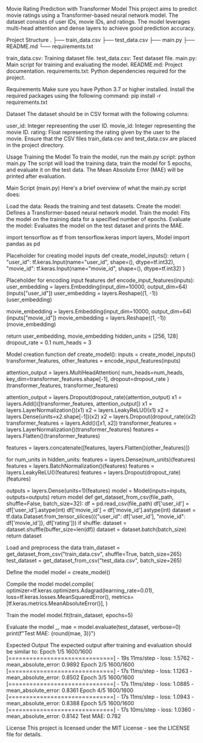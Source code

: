 Movie Rating Prediction with Transformer Model This project aims to predict movie ratings using a Transformer-based neural network model. The dataset consists of user IDs, movie IDs, and ratings. The model leverages multi-head attention and dense layers to achieve good prediction accuracy.

Project Structure . ├── train_data.csv ├── test_data.csv ├── main.py ├── README.md └── requirements.txt

train_data.csv: Training dataset file. test_data.csv: Test dataset file. main.py: Main script for training and evaluating the model. README.md: Project documentation. requirements.txt: Python dependencies required for the project.

Requirements Make sure you have Python 3.7 or higher installed. Install the required packages using the following command: pip install -r requirements.txt

Dataset The dataset should be in CSV format with the following columns:

user_id: Integer representing the user ID. movie_id: Integer representing the movie ID. rating: Float representing the rating given by the user to the movie. Ensure that the CSV files train_data.csv and test_data.csv are placed in the project directory.

Usage Training the Model To train the model, run the main.py script: python main.py The script will load the training data, train the model for 5 epochs, and evaluate it on the test data. The Mean Absolute Error (MAE) will be printed after evaluation.

Main Script (main.py) Here's a brief overview of what the main.py script does:

Load the data: Reads the training and test datasets. Create the model: Defines a Transformer-based neural network model. Train the model: Fits the model on the training data for a specified number of epochs. Evaluate the model: Evaluates the model on the test dataset and prints the MAE.

import tensorflow as tf from tensorflow.keras import layers, Model import pandas as pd

Placeholder for creating model inputs
def create_model_inputs(): return { "user_id": tf.keras.Input(name="user_id", shape=(), dtype=tf.int32), "movie_id": tf.keras.Input(name="movie_id", shape=(), dtype=tf.int32) }

Placeholder for encoding input features
def encode_input_features(inputs): user_embedding = layers.Embedding(input_dim=10000, output_dim=64)(inputs["user_id"]) user_embedding = layers.Reshape((1, -1))(user_embedding)

movie_embedding = layers.Embedding(input_dim=10000, output_dim=64)(inputs["movie_id"])
movie_embedding = layers.Reshape((1, -1))(movie_embedding)

return user_embedding, movie_embedding
hidden_units = [256, 128] dropout_rate = 0.1 num_heads = 3

Model creation function
def create_model(): inputs = create_model_inputs() transformer_features, other_features = encode_input_features(inputs)

attention_output = layers.MultiHeadAttention(
    num_heads=num_heads, key_dim=transformer_features.shape[-1], dropout=dropout_rate
)(transformer_features, transformer_features)

attention_output = layers.Dropout(dropout_rate)(attention_output)
x1 = layers.Add()([transformer_features, attention_output])
x1 = layers.LayerNormalization()(x1)
x2 = layers.LeakyReLU()(x1)
x2 = layers.Dense(units=x2.shape[-1])(x2)
x2 = layers.Dropout(dropout_rate)(x2)
transformer_features = layers.Add()([x1, x2])
transformer_features = layers.LayerNormalization()(transformer_features)
features = layers.Flatten()(transformer_features)

features = layers.concatenate([features, layers.Flatten()(other_features)])

for num_units in hidden_units:
    features = layers.Dense(num_units)(features)
    features = layers.BatchNormalization()(features)
    features = layers.LeakyReLU()(features)
    features = layers.Dropout(dropout_rate)(features)

outputs = layers.Dense(units=1)(features)
model = Model(inputs=inputs, outputs=outputs)
return model
def get_dataset_from_csv(file_path, shuffle=False, batch_size=32): df = pd.read_csv(file_path) df['user_id'] = df['user_id'].astype(int) df['movie_id'] = df['movie_id'].astype(int) dataset = tf.data.Dataset.from_tensor_slices(({"user_id": df['user_id'], "movie_id": df['movie_id']}, df['rating'])) if shuffle: dataset = dataset.shuffle(buffer_size=len(df)) dataset = dataset.batch(batch_size) return dataset

Load and preprocess the data
train_dataset = get_dataset_from_csv("train_data.csv", shuffle=True, batch_size=265) test_dataset = get_dataset_from_csv("test_data.csv", batch_size=265)

Define the model
model = create_model()

Compile the model
model.compile( optimizer=tf.keras.optimizers.Adagrad(learning_rate=0.01), loss=tf.keras.losses.MeanSquaredError(), metrics=[tf.keras.metrics.MeanAbsoluteError()], )

Train the model
model.fit(train_dataset, epochs=5)

Evaluate the model
_, mae = model.evaluate(test_dataset, verbose=0) print(f"Test MAE: {round(mae, 3)}")

Expected Output The expected output after training and evaluation should be similar to: Epoch 1/5 1600/1600 [==============================] - 19s 11ms/step - loss: 1.5762 - mean_absolute_error: 0.9892 Epoch 2/5 1600/1600 [==============================] - 17s 11ms/step - loss: 1.1263 - mean_absolute_error: 0.8502 Epoch 3/5 1600/1600 [==============================] - 17s 11ms/step - loss: 1.0885 - mean_absolute_error: 0.8361 Epoch 4/5 1600/1600 [==============================] - 17s 11ms/step - loss: 1.0943 - mean_absolute_error: 0.8388 Epoch 5/5 1600/1600 [==============================] - 17s 10ms/step - loss: 1.0360 - mean_absolute_error: 0.8142 Test MAE: 0.782

License This project is licensed under the MIT License - see the LICENSE file for details.
